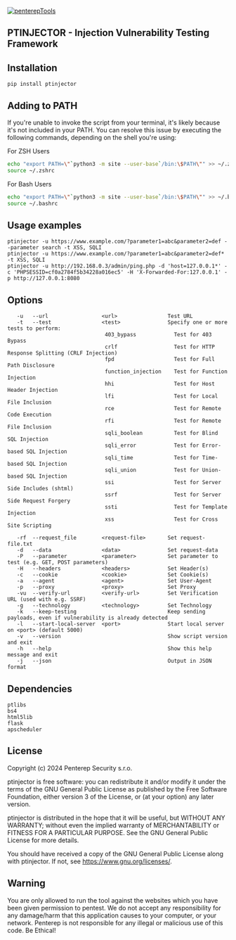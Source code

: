 [![penterepTools](https://www.penterep.com/external/penterepToolsLogo.png)](https://www.penterep.com/)


## PTINJECTOR - Injection Vulnerability Testing Framework

## Installation

```
pip install ptinjector
```

## Adding to PATH
If you're unable to invoke the script from your terminal, it's likely because it's not included in your PATH. You can resolve this issue by executing the following commands, depending on the shell you're using:

For ZSH Users
```bash
echo "export PATH=\"`python3 -m site --user-base`/bin:\$PATH\"" >> ~/.zshrc
source ~/.zshrc
```

For Bash Users
```bash
echo "export PATH=\"`python3 -m site --user-base`/bin:\$PATH\"" >> ~/.bashrc
source ~/.bashrc
```


## Usage examples
```
ptinjector -u https://www.example.com/?parameter1=abc&parameter2=def --parameter search -t XSS, SQLI
ptinjector -u https://www.example.com/?parameter1=abc&parameter2=def* -t XSS, SQLI
ptinjector -u http://192.168.0.3/admin/ping.php -d 'host=127.0.0.1*' -c 'PHPSESSID=cf0a2784f5b34228a016ec5' -H 'X-Forwarded-For:127.0.0.1' -p http://127.0.0.1:8080
```

## Options
```
   -u   --url                 <url>                Test URL
   -t   --test                <test>               Specify one or more tests to perform:
                               403_bypass            Test for 403 Bypass
                               crlf                  Test for HTTP Response Splitting (CRLF Injection)
                               fpd                   Test for Full Path Disclosure
                               function_injection    Test for Function Injection
                               hhi                   Test for Host Header Injection
                               lfi                   Test for Local File Inclusion
                               rce                   Test for Remote Code Execution
                               rfi                   Test for Remote File Inclusion
                               sqli_boolean          Test for Blind SQL Injection
                               sqli_error            Test for Error-based SQL Injection
                               sqli_time             Test for Time-based SQL Injection
                               sqli_union            Test for Union-based SQL Injection
                               ssi                   Test for Server Side Includes (shtml)
                               ssrf                  Test for Server Side Request Forgery
                               ssti                  Test for Template Injection
                               xss                   Test for Cross Site Scripting

   -rf  --request_file        <request-file>       Set request-file.txt
   -d   --data                <data>               Set request-data
   -P   --parameter           <parameter>          Set parameter to test (e.g. GET, POST parameters)
   -H   --headers             <headers>            Set Header(s)
   -c   --cookie              <cookie>             Set Cookie(s)
   -a   --agent               <agent>              Set User-Agent
   -p   --proxy               <proxy>              Set Proxy
   -vu  --verify-url          <verify-url>         Set Verification URL (used with e.g. SSRF)
   -g   --technology          <technology>         Set Technology
   -k   --keep-testing                             Keep sending payloads, even if vulnerability is already detected
   -l   --start-local-server  <port>               Start local server on <port> (default 5000)
   -v   --version                                  Show script version and exit
   -h   --help                                     Show this help message and exit
   -j   --json                                     Output in JSON format
```

## Dependencies
```
ptlibs
bs4
html5lib
flask
apscheduler
```

## License

Copyright (c) 2024 Penterep Security s.r.o.

ptinjector is free software: you can redistribute it and/or modify it under the terms of the GNU General Public License as published by the Free Software Foundation, either version 3 of the License, or (at your option) any later version.

ptinjector is distributed in the hope that it will be useful, but WITHOUT ANY WARRANTY; without even the implied warranty of MERCHANTABILITY or FITNESS FOR A PARTICULAR PURPOSE. See the GNU General Public License for more details.

You should have received a copy of the GNU General Public License along with ptinjector. If not, see https://www.gnu.org/licenses/.

## Warning

You are only allowed to run the tool against the websites which
you have been given permission to pentest. We do not accept any
responsibility for any damage/harm that this application causes to your
computer, or your network. Penterep is not responsible for any illegal
or malicious use of this code. Be Ethical!